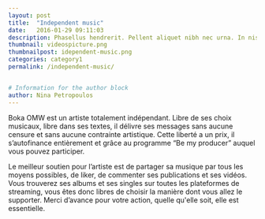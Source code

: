 ```yaml
---
layout: post
title:  "Independent music"
date:   2016-01-29 09:11:03
description: Phasellus hendrerit. Pellent aliquet nibh nec urna. In nis aliquet vel, dapibus id,mattis.
thumbnail: videospicture.png
thumbnailpost: idependent-music.png
categories: category1
permalink: /independent-music/


# Information for the author block
author: Nina Petropoulos
---
```

Boka OMW est un artiste totalement indépendant. Libre de ses choix musicaux,
libre dans ses textes, il délivre ses messages sans aucune censure et sans aucune
contrainte artistique. Cette liberté a un prix, il s’autofinance entièrement et
grâce au programme “Be my producer” auquel vous pouvez participer.

Le meilleur soutien pour l’artiste est de partager sa musique par tous les moyens
possibles, de liker, de commenter ses publications et ses vidéos.
Vous trouverez ses albums et ses singles sur toutes les plateformes de streaming,
vous êtes donc libres de choisir la manière dont vous allez le supporter.
Merci d’avance pour votre action, quelle qu'elle soit, elle est essentielle.
